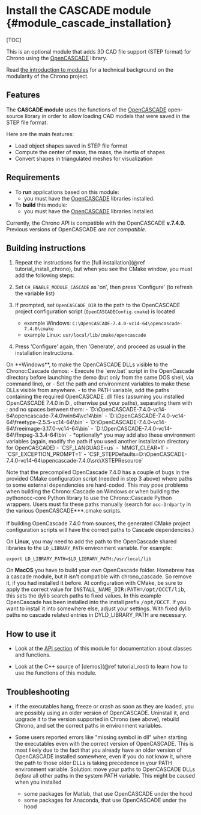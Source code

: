 Install the CASCADE module {#module_cascade_installation}
==========================

[TOC]

This is an optional module that adds 3D CAD file support (STEP format) for Chrono
using the [OpenCASCADE](http://www.opencascade.org) library. 

Read [the introduction to modules](modularity.html) for a technical 
background on the modularity of the Chrono project.


## Features

The **CASCADE module** uses the functions of the [OpenCASCADE](http://www.opencascade.org) 
open-source library in order to allow loading CAD models that were saved in the STEP file format. 

Here are the main features:

- Load object shapes saved in STEP file format
- Compute the center of mass, the mass, the inertia of shapes
- Convert shapes in triangulated meshes for visualization 

## Requirements

- To **run** applications based on this module:
	- you must have the [OpenCASCADE](http://www.opencascade.org) libraries installed.
- To **build** this module:
	- you must have the [OpenCASCADE](http://www.opencascade.org) libraries installed.

Currently, the Chrono API is compatible with the OpenCASCADE **v.7.4.0**. Previous versions of OpenCASCADE *are not compatible*.


## Building instructions

1. Repeat the instructions for the [full installation](@ref tutorial_install_chrono), but when you see 
   the CMake window, you must add the following steps:
  
2. Set `CH_ENABLE_MODULE_CASCADE` as 'on', then press 'Configure' (to refresh the variable list) 

3. If prompted, set `OpenCASCADE_DIR` to the path to the OpenCASCADE project configuration script (`OpenCASCADEConfig.cmake`) is located
   - example Windows: `C:\OpenCASCADE-7.4.0-vc14-64\opencascade-7.4.0\cmake`
   - example Linux: `usr/local/lib/cmake/opencascade`

4. Press 'Configure' again, then 'Generate', and proceed as usual in the installation instructions.

<div class="ce-warning">
On **Windows**, to make the OpenCASCADE DLLs visible to the Chrono::Cascade demos:
- Execute the `env.bat` script in the OpenCascade directory before launching the demo (but only from the same DOS shell, via command line), or
- Set the path and environment variables to make these DLLs visible from anywhere.
  - to the PATH variable, add the paths containing the required OpenCASCADE .dll files
    (assuming you installed OpenCASCADE 7.4.0 in D:, otherwise put your paths), 
    separating them with  ;   and no spaces between them:
	  - `D:\OpenCASCADE-7.4.0-vc14-64\opencascade-7.4.0\win64\vc14\bin`
	  - `D:\OpenCASCADE-7.4.0-vc14-64\freetype-2.5.5-vc14-64\bin`
	  - `D:\OpenCASCADE-7.4.0-vc14-64\freeimage-3.17.0-vc14-64\bin`
	  - `D:\OpenCASCADE-7.4.0-vc14-64\ffmpeg-3.3.4-64\bin`
  - *optionally* you may add also these environment variables (again, modify the path if you used another installation directory for OpenCASCADE)
	  - `CSF_LANGUAGE=us`
	  - `MMGT_CLEAR=1`
	  - `CSF_EXCEPTION_PROMPT=1`
	  - `CSF_STEPDefaults=D:\OpenCASCADE-7.4.0-vc14-64\opencascade-7.4.0\src\XSTEPResource`

Note that the precompiled OpenCascade 7.4.0 has a couple of bugs in the provided CMake configuration script (needed in step 3 above) where paths to some external dependencies are hard-coded. This may pose problems when building the Chrono::Cascade on Windows or when building the pythonocc-core Python library to use the Chrono::Cascade Python wrappers.  Users must fix these paths manually (search for `occ-3rdparty` in the various OpenCASCADE***.cmake scripts. 
<br><br>
If building OpenCascade 7.4.0 from sources, the generated CMake project configuration scripts will have the correct paths to Cascade dependencies.)

On **Linux**, you may need to add the path to the OpenCascade shared libraries to the `LD_LIBRARY_PATH` environment variable. For example:
````
export LD_LIBRARY_PATH=$LD_LIBRARY_PATH:/usr/local/lib
````

On **MacOS** you have to build your own OpenCascade folder. Homebrew has a cascade module, but it isn't compatible with chrono_cascade. So remove it, if you had installed it before. At configuration with CMake, be sure to apply the correct value for <tt>INSTALL_NAME_DIR:PATH=/opt/OCCT/lib</tt>, this sets the dylib search paths to fixed values. In this example OpenCascade has been installed into the install prefix <tt>/opt/OCCT</tt>. If you want to install it into somewhere else, adjust your settings. With fixed dylib paths no cascade related entries in DYLD_LIBRARY_PATH are necessary.
</div>

## How to use it

- Look at the [API section](group__cascade__module.html) of this module for documentation about classes and functions.

- Look at the C++ source of [demos](@ref tutorial_root) to learn how to use the functions of this module.


## Troubleshooting

- if the executables hang, freeze or crash as soon as they are loaded, you are possibly using an older version of OpenCASCADE. Uninstall it, and upgrade it to the version supported in Chrono (see above), rebuild Chrono, and set the correct paths in environment variables.

- Some users reported errors like "missing symbol in dll" when starting the executables even with the correct version of OpenCASCADE. 
This is most likely due to the fact that you already have an older version of OpenCASCADE installed somewhere, even if you do not know it, where the path to those older DLLs is taking precedence in your PATH environment variable. Solution: move your paths to OpenCASCADE DLLs *before* all other paths in the system PATH variable. This might be caused when you installed
	- some packages for Matlab, that use OpenCASCADE under the hood
	- some packages for Anaconda, that use OpenCASCADE under the hood

